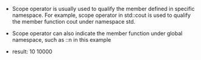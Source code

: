 *   Scope operator is usually used to qualify the member defined in specific namespace. For example, scope operator in std::cout is used to qualify the member function cout under namespace std.

*   Scope operator can also indicate the member function under global namespace, such as ::n in this example

*   result: 10 10000